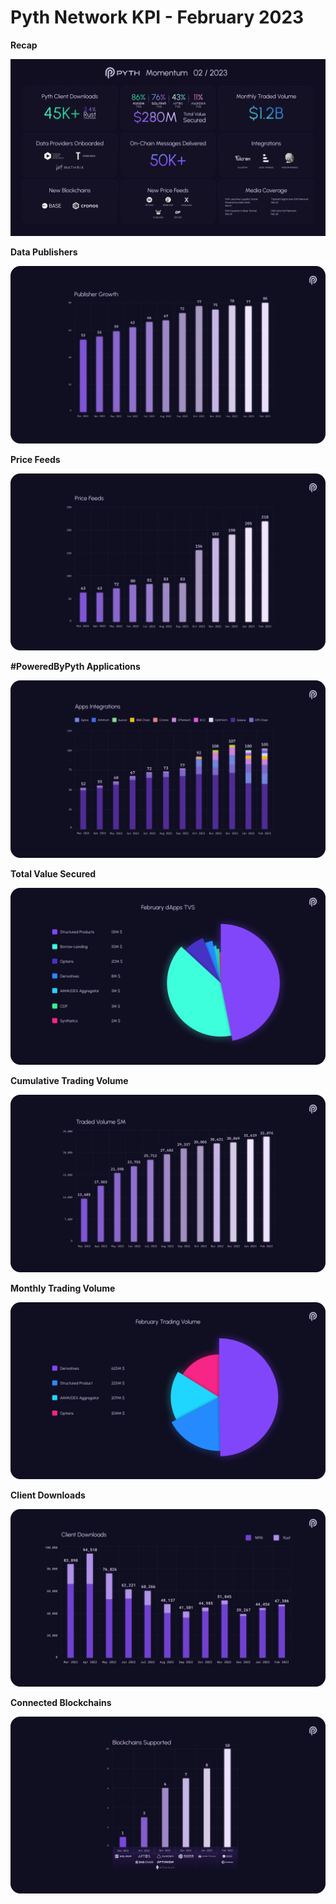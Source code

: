 # Pyth Network KPI - February 2023

**Recap**

![](../../.gitbook/assets/kpi/february-23/pyth-feb-23.jpg)

**Data Publishers**

![](../../.gitbook/assets/kpi/february-23/feb-23-publisher-growth.png)

**Price Feeds**

![](../../.gitbook/assets/kpi/february-23/feb-23-price-feeds.png)

**#PoweredByPyth Applications**

![](../../.gitbook/assets/kpi/february-23/feb-23-apps-integrations.png)

**Total Value Secured**

![](../../.gitbook/assets/kpi/february-23/feb-23-dapps-tvs.png)

**Cumulative Trading Volume**

![](../../.gitbook/assets/kpi/february-23/feb-23-traded-volume.png)

**Monthly Trading Volume**

![](../../.gitbook/assets/kpi/february-23/feb-23-trading-volume.png)

**Client Downloads**

![](../../.gitbook/assets/kpi/february-23/feb-23-client-downloads.png)

**Connected Blockchains**

![](../../.gitbook/assets/kpi/february-23/feb-23-connected-blockchains.png)
